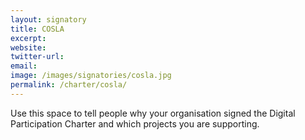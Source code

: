 ```yaml
---
layout: signatory
title: COSLA
excerpt: 
website: 
twitter-url:
email: 
image: /images/signatories/cosla.jpg
permalink: /charter/cosla/
---
```


Use this space to tell people why your organisation signed the Digital Participation Charter and which projects you are supporting.